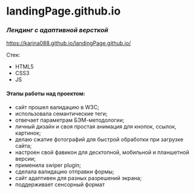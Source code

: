 # landingPage.github.io

### *Лендинг с адаптивной версткой*
https://karina088.github.io/landingPage.github.io/

Стек: 
- HTML5
- CSS3
- JS 

#### Этапы работы над проектом:
- cайт прошел валидацию в W3C;
- использовала семантические теги;
- отвечает параметрам БЭМ-методологии;
- личный дизайн и своя простая анимация  для кнопок, ссылок, картинок;
- делаю сжатие фотографий для быстрой обработки при загрузке сайта; 
- настроен свой фавикон для десктопной, мобильной и планшетной версии; 
- применила swiper plugin; 
- сделала валидацию отправки формы; 
- сайт адаптивен для разных разрешений экрана;
- поддерживает сенсорный формат 

